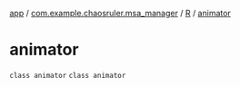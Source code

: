 [app](../../../index.md) / [com.example.chaosruler.msa_manager](../../index.md) / [R](../index.md) / [animator](.)

# animator

`class animator`
`class animator`